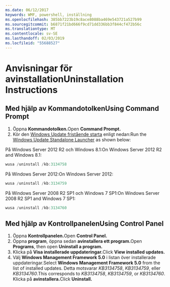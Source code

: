 ```yaml
---
ms.date: 06/12/2017
keywords: WMF, powershell, inställning
ms.openlocfilehash: 385bb7223b19c8ace8088ba469e543721a527b99
ms.sourcegitcommit: b6871f21bd666f9cd71dd336bb3f844cf472b56c
ms.translationtype: MT
ms.contentlocale: sv-SE
ms.lasthandoff: 02/03/2019
ms.locfileid: "55688527"
---
```

# <a name="uninstallation-instructions"></a><span data-ttu-id="01382-102">Anvisningar för avinstallation</span><span class="sxs-lookup"><span data-stu-id="01382-102">Uninstallation Instructions</span></span>

## <a name="using-command-prompt"></a><span data-ttu-id="01382-103">Med hjälp av Kommandotolken</span><span class="sxs-lookup"><span data-stu-id="01382-103">Using Command Prompt</span></span>
1.  <span data-ttu-id="01382-104">Öppna **Kommandotolken.**</span><span class="sxs-lookup"><span data-stu-id="01382-104">Open **Command Prompt.**</span></span>
2.  <span data-ttu-id="01382-105">Kör den [Windows Update fristående starta](https://support.microsoft.com/en-us/kb/934307) enligt nedan:</span><span class="sxs-lookup"><span data-stu-id="01382-105">Run the [Windows Update Standalone Launcher](https://support.microsoft.com/en-us/kb/934307) as shown below:</span></span>

<span data-ttu-id="01382-106">På Windows Server 2012 R2 och Windows 8.1:</span><span class="sxs-lookup"><span data-stu-id="01382-106">On Windows Server 2012 R2 and Windows 8.1:</span></span>
```powershell
wusa /uninstall /kb:3134758
```
<span data-ttu-id="01382-107">På Windows Server 2012:</span><span class="sxs-lookup"><span data-stu-id="01382-107">On Windows Server 2012:</span></span>
```powershell
wusa /uninstall /kb:3134759
```
<span data-ttu-id="01382-108">På Windows Server 2008 R2 SP1 och Windows 7 SP1:</span><span class="sxs-lookup"><span data-stu-id="01382-108">On Windows Server 2008 R2 SP1 and Windows 7 SP1:</span></span>
```powershell
wusa /uninstall /kb:3134760
```

## <a name="using-control-panel"></a><span data-ttu-id="01382-109">Med hjälp av Kontrollpanelen</span><span class="sxs-lookup"><span data-stu-id="01382-109">Using Control Panel</span></span>
1.  <span data-ttu-id="01382-110">Öppna **Kontrollpanelen.**</span><span class="sxs-lookup"><span data-stu-id="01382-110">Open **Control Panel.**</span></span>
2.  <span data-ttu-id="01382-111">Öppna **program**, öppna sedan **avinstallera ett program.**</span><span class="sxs-lookup"><span data-stu-id="01382-111">Open **Programs**, then open **Uninstall a program.**</span></span>
3.  <span data-ttu-id="01382-112">Klicka på **Visa installerade uppdateringar.**</span><span class="sxs-lookup"><span data-stu-id="01382-112">Click **View installed updates.**</span></span>
4.  <span data-ttu-id="01382-113">Välj **Windows Management Framework 5.0** i listan över installerade uppdateringar.</span><span class="sxs-lookup"><span data-stu-id="01382-113">Select **Windows Management Framework 5.0** from the list of installed updates.</span></span> <span data-ttu-id="01382-114">Detta motsvarar *KB3134758*, *KB3134759*, eller *KB3134760*.</span><span class="sxs-lookup"><span data-stu-id="01382-114">This corresponds to *KB3134758*, *KB3134759*, or *KB3134760*.</span></span> <span data-ttu-id="01382-115">Klicka på **avinstallera.**</span><span class="sxs-lookup"><span data-stu-id="01382-115">Click **Uninstall.**</span></span>
